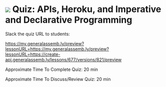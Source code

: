# ![](https://ga-dash.s3.amazonaws.com/production/assets/logo-9f88ae6c9c3871690e33280fcf557f33.png) Quiz: APIs, Heroku, and Imperative and Declarative Programming #

Slack the quiz URL to students:

https://my.generalassemb.ly/preview?lessonURL=https://my.generalassemb.ly/preview?lessonURL=https://create-api.generalassemb.ly/lessons/677/versions/821/preview

Approximate Time To Complete Quiz: 20 min

Approximate Time To Discuss/Review Quiz: 20 min

